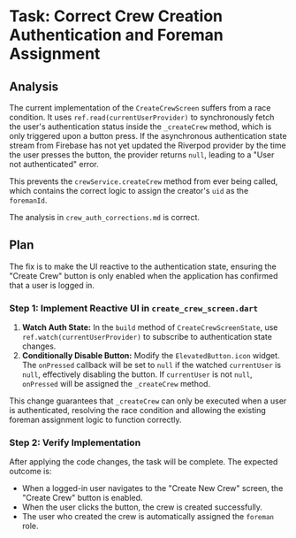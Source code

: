 # Task: Correct Crew Creation Authentication and Foreman Assignment

## Analysis

The current implementation of the `CreateCrewScreen` suffers from a race condition. It uses `ref.read(currentUserProvider)` to synchronously fetch the user's authentication status inside the `_createCrew` method, which is only triggered upon a button press. If the asynchronous authentication state stream from Firebase has not yet updated the Riverpod provider by the time the user presses the button, the provider returns `null`, leading to a "User not authenticated" error.

This prevents the `crewService.createCrew` method from ever being called, which contains the correct logic to assign the creator's `uid` as the `foremanId`.

The analysis in `crew_auth_corrections.md` is correct.

## Plan

The fix is to make the UI reactive to the authentication state, ensuring the "Create Crew" button is only enabled when the application has confirmed that a user is logged in.

### Step 1: Implement Reactive UI in `create_crew_screen.dart`

1.  **Watch Auth State:** In the `build` method of `CreateCrewScreenState`, use `ref.watch(currentUserProvider)` to subscribe to authentication state changes.
2.  **Conditionally Disable Button:** Modify the `ElevatedButton.icon` widget. The `onPressed` callback will be set to `null` if the watched `currentUser` is `null`, effectively disabling the button. If `currentUser` is not `null`, `onPressed` will be assigned the `_createCrew` method.

This change guarantees that `_createCrew` can only be executed when a user is authenticated, resolving the race condition and allowing the existing foreman assignment logic to function correctly.

### Step 2: Verify Implementation

After applying the code changes, the task will be complete. The expected outcome is:
- When a logged-in user navigates to the "Create New Crew" screen, the "Create Crew" button is enabled.
- When the user clicks the button, the crew is created successfully.
- The user who created the crew is automatically assigned the `foreman` role.
